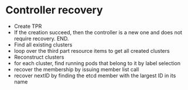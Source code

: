 # Controller recovery

- Create TPR
 - If the creation succeed, then the controller is a new one and does not require recovery. END.
- Find all existing clusters
 - loop over the third part resource items to get all created clusters
- Reconstruct clusters
 - for each cluster, find running pods that belong to it by label selection
 - recover the membership by issuing member list call
 - recover nextID by finding the etcd member with the largest ID in its name
